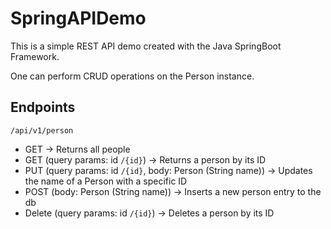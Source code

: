 # SpringAPIDemo

This is a simple REST API demo created with the Java SpringBoot Framework.

One can perform CRUD operations on the Person instance.

## Endpoints

`/api/v1/person`

- GET -> Returns all people <br/>
- GET (query params: id `/{id}`) -> Returns a person by its ID <br/>
- PUT (query params: id `/{id}`, body: Person (String name)) -> Updates the name of a Person with a specific ID <br/>
- POST (body: Person (String name)) -> Inserts a new person entry to the db <br/>
- Delete (query params: id `/{id}`) -> Deletes a person by its ID <br/>

